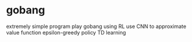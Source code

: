 # gobang
extremely simple program
play gobang using RL
use CNN to approximate value function
epsilon-greedy policy
TD learning

